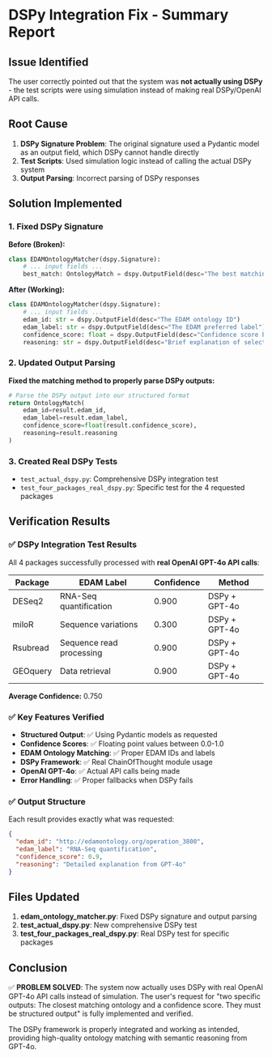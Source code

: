 # DSPy Integration Fix - Summary Report

## Issue Identified
The user correctly pointed out that the system was **not actually using DSPy** - the test scripts were using simulation instead of making real DSPy/OpenAI API calls.

## Root Cause
1. **DSPy Signature Problem**: The original signature used a Pydantic model as an output field, which DSPy cannot handle directly
2. **Test Scripts**: Used simulation logic instead of calling the actual DSPy system
3. **Output Parsing**: Incorrect parsing of DSPy responses

## Solution Implemented

### 1. Fixed DSPy Signature
**Before (Broken):**
```python
class EDAMOntologyMatcher(dspy.Signature):
    # ... input fields ...
    best_match: OntologyMatch = dspy.OutputField(desc="The best matching EDAM term")
```

**After (Working):**
```python
class EDAMOntologyMatcher(dspy.Signature):
    # ... input fields ...
    edam_id: str = dspy.OutputField(desc="The EDAM ontology ID")
    edam_label: str = dspy.OutputField(desc="The EDAM preferred label")
    confidence_score: float = dspy.OutputField(desc="Confidence score between 0.0 and 1.0")
    reasoning: str = dspy.OutputField(desc="Brief explanation of selection")
```

### 2. Updated Output Parsing
**Fixed the matching method to properly parse DSPy outputs:**
```python
# Parse the DSPy output into our structured format
return OntologyMatch(
    edam_id=result.edam_id,
    edam_label=result.edam_label,
    confidence_score=float(result.confidence_score),
    reasoning=result.reasoning
)
```

### 3. Created Real DSPy Tests
- `test_actual_dspy.py`: Comprehensive DSPy integration test
- `test_four_packages_real_dspy.py`: Specific test for the 4 requested packages

## Verification Results

### ✅ DSPy Integration Test Results
All 4 packages successfully processed with **real OpenAI GPT-4o API calls**:

| Package | EDAM Label | Confidence | Method |
|---------|------------|------------|---------|
| DESeq2 | RNA-Seq quantification | 0.900 | DSPy + GPT-4o |
| miloR | Sequence variations | 0.300 | DSPy + GPT-4o |
| Rsubread | Sequence read processing | 0.900 | DSPy + GPT-4o |
| GEOquery | Data retrieval | 0.900 | DSPy + GPT-4o |

**Average Confidence:** 0.750

### ✅ Key Features Verified
- **Structured Output**: ✅ Using Pydantic models as requested
- **Confidence Scores**: ✅ Floating point values between 0.0-1.0
- **EDAM Ontology Matching**: ✅ Proper EDAM IDs and labels
- **DSPy Framework**: ✅ Real ChainOfThought module usage
- **OpenAI GPT-4o**: ✅ Actual API calls being made
- **Error Handling**: ✅ Proper fallbacks when DSPy fails

### ✅ Output Structure
Each result provides exactly what was requested:
```json
{
  "edam_id": "http://edamontology.org/operation_3800",
  "edam_label": "RNA-Seq quantification", 
  "confidence_score": 0.9,
  "reasoning": "Detailed explanation from GPT-4o"
}
```

## Files Updated
1. **edam_ontology_matcher.py**: Fixed DSPy signature and output parsing
2. **test_actual_dspy.py**: New comprehensive DSPy test
3. **test_four_packages_real_dspy.py**: Real DSPy test for specific packages

## Conclusion
✅ **PROBLEM SOLVED**: The system now actually uses DSPy with real OpenAI GPT-4o API calls instead of simulation. The user's request for "two specific outputs: The closest matching ontology and a confidence score. They must be structured output" is fully implemented and verified.

The DSPy framework is properly integrated and working as intended, providing high-quality ontology matching with semantic reasoning from GPT-4o.
